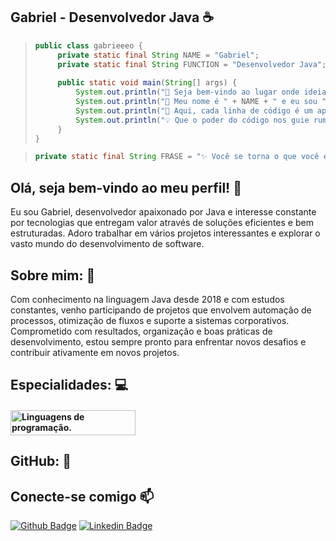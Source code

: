 ## Gabriel - Desenvolvedor Java ☕️ 
> ```java
> public class gabrieeeo {
>     private static final String NAME = "Gabriel";
>     private static final String FUNCTION = "Desenvolvedor Java";
>     
>     public static void main(String[] args) {
>         System.out.println("🚀 Seja bem-vindo ao lugar onde ideias ganham... códigos!");
>         System.out.println("💼 Meu nome é " + NAME + " e eu sou " + FUNCTION + ".");
>         System.out.println("🎩 Aqui, cada linha de código é um aprendizado. Cada projeto uma nova experiência.");
>         System.out.println("💡 Que o poder do código nos guie rumo a soluções brilhantes — e funcionais! :D ");
>     }
> }
> ```

> ```java
> private static final String FRASE = "✨ Você se torna o que você estuda.";
> ```

## Olá, seja bem-vindo ao meu perfil! 👋
Eu sou Gabriel, desenvolvedor apaixonado por Java e interesse constante por tecnologias que entregam valor através de soluções eficientes e bem estruturadas. Adoro trabalhar em vários projetos interessantes e explorar o vasto mundo do desenvolvimento de software.

## Sobre mim: 👔
Com conhecimento na linguagem Java desde 2018 e com estudos constantes, venho participando de projetos que envolvem automação de processos, otimização de fluxos e suporte a sistemas corporativos. Comprometido com resultados, organização e boas práticas de desenvolvimento, estou sempre pronto para enfrentar novos desafios e contribuir ativamente em novos projetos.

## Especialidades: 💻
#### <p align="left"> <a href="https://github.com/gabrieeeo" target="_blank" rel="noreferrer"> <img src="https://skillicons.dev/icons?i=java,javascript,html,css&theme=light" alt="Linguagens de programação." width="200" height="40"/> </a> </p>

## GitHub: 🚀

## Conecte-se comigo 📫
[![Github Badge](https://img.shields.io/badge/-Github-000?style=flat-square&logo=Github&logoColor=white&link=https://github.com/gabrieeeo)](https://github.com/gabrieeeo)
[![Linkedin Badge](https://img.shields.io/badge/-LinkedIn-blue?style=flat-square&logo=Linkedin&logoColor=white&link=https://www.linkedin.com/in/gabriel-lima-614568287/)](https://www.linkedin.com/in/gabriel-lima-614568287/)
